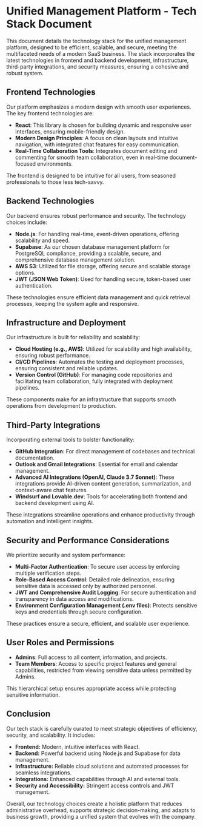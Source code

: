 # Unified Management Platform - Tech Stack Document

This document details the technology stack for the unified management platform, designed to be efficient, scalable, and secure, meeting the multifaceted needs of a modern SaaS business. The stack incorporates the latest technologies in frontend and backend development, infrastructure, third-party integrations, and security measures, ensuring a cohesive and robust system.

## Frontend Technologies

Our platform emphasizes a modern design with smooth user experiences. The key frontend technologies are:

*   **React**: This library is chosen for building dynamic and responsive user interfaces, ensuring mobile-friendly design.
*   **Modern Design Principles**: A focus on clean layouts and intuitive navigation, with integrated chat features for easy communication.
*   **Real-Time Collaboration Tools**: Integrates document editing and commenting for smooth team collaboration, even in real-time document-focused environments.

The frontend is designed to be intuitive for all users, from seasoned professionals to those less tech-savvy.

## Backend Technologies

Our backend ensures robust performance and security. The technology choices include:

*   **Node.js**: For handling real-time, event-driven operations, offering scalability and speed.
*   **Supabase**: As our chosen database management platform for PostgreSQL compliance, providing a scalable, secure, and comprehensive database management solution.
*   **AWS S3**: Utilized for file storage, offering secure and scalable storage options.
*   **JWT (JSON Web Token)**: Used for handling secure, token-based user authentication.

These technologies ensure efficient data management and quick retrieval processes, keeping the system agile and responsive.

## Infrastructure and Deployment

Our infrastructure is built for reliability and scalability:

*   **Cloud Hosting (e.g., AWS)**: Utilized for scalability and high availability, ensuring robust performance.
*   **CI/CD Pipelines**: Automates the testing and deployment processes, ensuring consistent and reliable updates.
*   **Version Control (GitHub)**: For managing code repositories and facilitating team collaboration, fully integrated with deployment pipelines.

These components make for an infrastructure that supports smooth operations from development to production.

## Third-Party Integrations

Incorporating external tools to bolster functionality:

*   **GitHub Integration**: For direct management of codebases and technical documentation.
*   **Outlook and Gmail Integrations**: Essential for email and calendar management.
*   **Advanced AI Integrations (OpenAI, Claude 3.7 Sonnet)**: These integrations provide AI-driven content generation, summarization, and context-aware chat features.
*   **Windsurf and Lovable.dev**: Tools for accelerating both frontend and backend development using AI.

These integrations streamline operations and enhance productivity through automation and intelligent insights.

## Security and Performance Considerations

We prioritize security and system performance:

*   **Multi-Factor Authentication**: To secure user access by enforcing multiple verification steps.
*   **Role-Based Access Control**: Detailed role delineation, ensuring sensitive data is accessed only by authorized personnel.
*   **JWT and Comprehensive Audit Logging**: For secure authentication and transparency in data access and modifications.
*   **Environment Configuration Management (.env files)**: Protects sensitive keys and credentials through secure configuration.

These practices ensure a secure, efficient, and scalable user experience.

## User Roles and Permissions

*   **Admins**: Full access to all content, information, and projects.
*   **Team Members**: Access to specific project features and general capabilities, restricted from viewing sensitive data unless permitted by Admins.

This hierarchical setup ensures appropriate access while protecting sensitive information.

## Conclusion

Our tech stack is carefully curated to meet strategic objectives of efficiency, security, and scalability. It includes:

*   **Frontend:** Modern, intuitive interfaces with React.
*   **Backend:** Powerful backend using Node.js and Supabase for data management.
*   **Infrastructure:** Reliable cloud solutions and automated processes for seamless integrations.
*   **Integrations:** Enhanced capabilities through AI and external tools.
*   **Security and Accessibility:** Stringent access controls and JWT management.

Overall, our technology choices create a holistic platform that reduces administrative overhead, supports strategic decision-making, and adapts to business growth, providing a unified system that evolves with the company.
